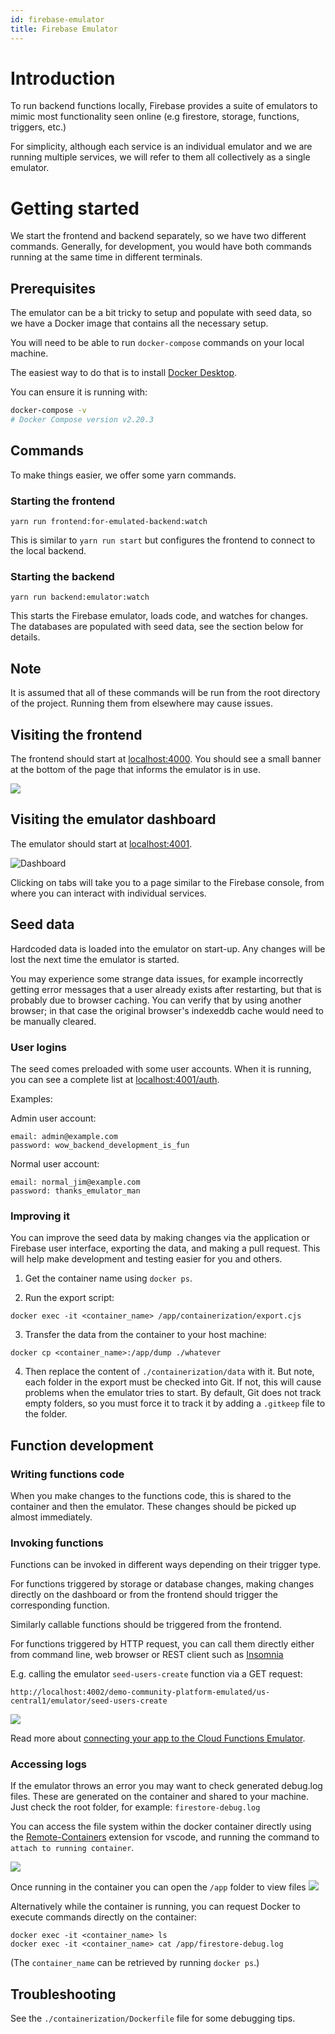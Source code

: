 ```yaml
---
id: firebase-emulator
title: Firebase Emulator
---
```


# Introduction

To run backend functions locally, Firebase provides a suite of emulators to mimic most functionality seen online (e.g firestore, storage, functions, triggers, etc.)

For simplicity, although each service is an individual emulator and we are running multiple services, we will refer to them all collectively as a single emulator.

# Getting started

We start the frontend and backend separately, so we have two different commands. Generally, for development, you would have both commands running at the same time in different terminals.

## Prerequisites

The emulator can be a bit tricky to setup and populate with seed data, so we have a Docker image that contains all the necessary setup.

You will need to be able to run `docker-compose` commands on your local machine.

The easiest way to do that is to install [Docker Desktop](https://docs.docker.com/desktop/).

You can ensure it is running with:

```sh
docker-compose -v
# Docker Compose version v2.20.3
```

## Commands

To make things easier, we offer some yarn commands.

### Starting the frontend

```
yarn run frontend:for-emulated-backend:watch
```

This is similar to `yarn run start` but configures the frontend to connect to the local backend.

### Starting the backend

```
yarn run backend:emulator:watch
```

This starts the Firebase emulator, loads code, and watches for changes. The databases are populated with seed data, see the section below for details.

## Note

It is assumed that all of these commands will be run from the root directory of the project. Running them from elsewhere may cause issues.

## Visiting the frontend

The frontend should start at [localhost:4000](http://localhost:4000). You should see a small banner at the bottom of the page that informs the emulator is in use.

![](./images/emulator-docker-frontend.png)

## Visiting the emulator dashboard

The emulator should start at [localhost:4001](http://localhost:4001).

![Dashboard](./images/firebase-emulator-dashboard.png)

Clicking on tabs will take you to a page similar to the Firebase console, from where you can interact with individual services.

## Seed data

Hardcoded data is loaded into the emulator on start-up. Any changes will be lost the next time the emulator is started.

You may experience some strange data issues, for example incorrectly getting error messages that a user already exists after restarting, but that is probably due to browser caching. You can verify that by using another browser; in that case the original browser's indexeddb cache would need to be manually cleared.

### User logins

The seed comes preloaded with some user accounts. When it is running, you can see a complete list at [localhost:4001/auth](http://localhost:4001/auth).

Examples:

Admin user account:

```
email: admin@example.com
password: wow_backend_development_is_fun
```

Normal user account:

```
email: normal_jim@example.com
password: thanks_emulator_man
```

### Improving it

You can improve the seed data by making changes via the application or Firebase user interface, exporting the data, and making a pull request. This will help make development and testing easier for you and others.

1. Get the container name using `docker ps`.

2. Run the export script:

```
docker exec -it <container_name> /app/containerization/export.cjs
```

3. Transfer the data from the container to your host machine:

```
docker cp <container_name>:/app/dump ./whatever
```

4. Then replace the content of `./containerization/data` with it. But note, each folder in the export must be checked into Git. If not, this will cause problems when the emulator tries to start. By default, Git does not track empty folders, so you must force it to track it by adding a `.gitkeep` file to the folder.

## Function development

### Writing functions code

When you make changes to the functions code, this is shared to the container and then the emulator. These changes should be picked up almost immediately.

### Invoking functions

Functions can be invoked in different ways depending on their trigger type.

For functions triggered by storage or database changes, making changes directly on the dashboard or from the frontend should trigger the corresponding function.

Similarly callable functions should be triggered from the frontend.

For functions triggered by HTTP request, you can call them directly either from command line, web browser or REST client such as [Insomnia](https://insomnia.rest/)

E.g. calling the emulator `seed-users-create` function via a GET request:

```
http://localhost:4002/demo-community-platform-emulated/us-central1/emulator/seed-users-create
```

![](images/emulator-docker-http-req.png)

Read more about [connecting your app to the Cloud Functions Emulator](https://firebase.google.com/docs/emulator-suite/connect_functions).

### Accessing logs

If the emulator throws an error you may want to check generated debug.log files. These are generated on the container and shared to your machine. Just check the root folder, for example: `firestore-debug.log`

You can access the file system within the docker container directly using the
[Remote-Containers](https://marketplace.visualstudio.com/items?itemName=ms-vscode-remote.remote-containers) extension for vscode, and running the command to `attach to running container`.

![](images/emulator-docker-remote.png)

Once running in the container you can open the `/app` folder to view files
![](images/emulator-docker-remote-files.png)

Alternatively while the container is running, you can request Docker to execute commands directly on the container:

```
docker exec -it <container_name> ls
docker exec -it <container_name> cat /app/firestore-debug.log
```

(The `container_name` can be retrieved by running `docker ps`.)

## Troubleshooting

See the `./containerization/Dockerfile` file for some debugging tips.
